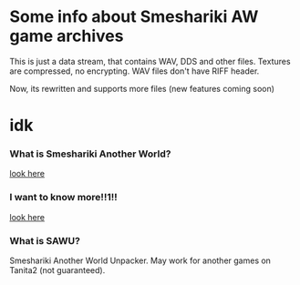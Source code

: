 # Some info about Smeshariki AW game archives
This is just a data stream, that contains WAV, DDS and other files. Textures are compressed, no encrypting. WAV files don't have RIFF header.

Now, its rewritten and supports more files (new features coming soon)

# idk
### What is Smeshariki Another World?
[look here](https://losyash-library.fandom.com/ru/wiki/%D0%9F%D0%B0%D1%80%D0%B0%D0%BB%D0%BB%D0%B5%D0%BB%D1%8C%D0%BD%D1%8B%D0%B5_%D0%BC%D0%B8%D1%80%D1%8B)

### I want to know more!!1!!
[look here](https://losyash-library.fandom.com/ru/wiki/%D0%91%D0%BB%D0%BE%D0%B3_%D1%83%D1%87%D0%B0%D1%81%D1%82%D0%BD%D0%B8%D0%BA%D0%B0:Koke228/%D0%A0%D0%B5%D1%81%D1%83%D1%80%D1%81-%D0%BC%D0%BE%D0%B4_%D0%BD%D0%B0_%22%D0%9F%D0%B0%D1%80%D0%B0%D0%BB%D0%BB%D0%B5%D0%BB%D1%8C%D0%BD%D1%8B%D0%B5_%D0%BC%D0%B8%D1%80%D1%8B.%22)

### What is SAWU?
Smeshariki Another World Unpacker. May work for another games on Tanita2 (not guaranteed).
